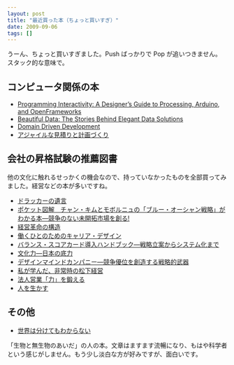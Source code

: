 ```yaml
---
layout: post
title: "最近買った本（ちょっと買いすぎ）"
date: 2009-09-06
tags: []
---
```


うーん、ちょっと買いすぎました。Push ばっかりで Pop が追いつきません。スタック的な意味で。

## コンピュータ関係の本

- [Programming Interactivity: A Designer&#8217;s Guide to Processing, Arduino, and OpenFrameworks](http://amazon.co.jp/o/ASIN/0596154143/nanataisan-22)
- [Beautiful Data: The Stories Behind Elegant Data Solutions](http://amazon.co.jp/o/ASIN/0596157118/nanataisan-22)
- [Domain Driven Development](http://amazon.co.jp/o/ASIN/0321125215/nanataisan-22)
- [アジャイルな見積りと計画づくり](http://amazon.co.jp/o/ASIN/4839924023/nanataisan-22)

## 会社の昇格試験の推薦図書

他の文化に触れるせっかくの機会なので、持っていなかったものを全部買ってみました。経営などの本が多いですね。

- [ドラッカーの遺言](http://amazon.co.jp/o/ASIN/4062820005/nanataisan-22)
- [ポケット図解　チャン・キムとモボルニュの「ブルー・オーシャン戦略」がわかる本—競争のない未開拓市場を創る!](http://amazon.co.jp/o/ASIN/4798014028/nanataisan-22)
- [経営革命の構造](http://amazon.co.jp/o/ASIN/4004306426/nanataisan-22)
- [働くひとのためのキャリア・デザイン](http://amazon.co.jp/o/ASIN/456961941X/nanataisan-22)
- [バランス・スコアカード導入ハンドブック—戦略立案からシステム化まで](http://amazon.co.jp/o/ASIN/4492554912/nanataisan-22)
- [文化力—日本の底力](http://amazon.co.jp/o/ASIN/4900594946/nanataisan-22)
- [デザインマインドカンパニー—競争優位を創造する戦略的武器](http://amazon.co.jp/o/ASIN/4478500908/nanataisan-22)
- [私が学んだ、非常時の松下経営](http://amazon.co.jp/o/ASIN/480613418X/nanataisan-22)
- [法人営業「力」を鍛える](http://amazon.co.jp/o/ASIN/4492555358/nanataisan-22)
- [人を生かす](http://amazon.co.jp/o/ASIN/4532314070/nanataisan-22)

## その他

- [世界は分けてもわからない](http://amazon.co.jp/o/ASIN/4062880008/nanataisan-22)

「生物と無生物のあいだ」の人の本。文章はますます流暢になり、もはや科学者という感じがしません。もう少し淡白な方が好みですが、面白いです。
